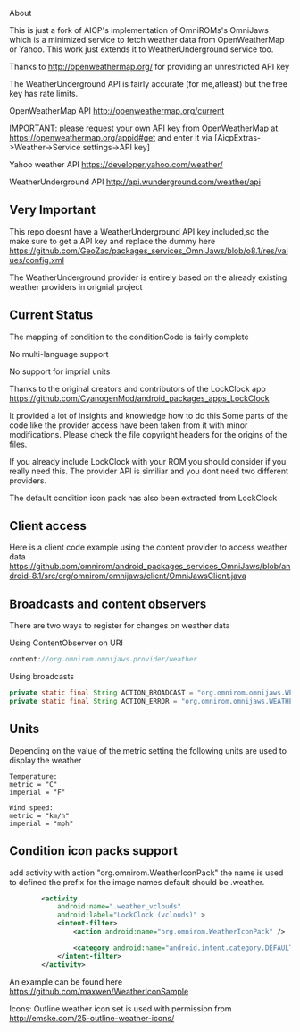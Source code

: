 About

This is just a fork of AICP's implementation of OmniROMs's OmniJaws which 
is a minimized service to fetch weather data from OpenWeatherMap or Yahoo.
This work just extends it to WeatherUnderground service too.

Thanks to http://openweathermap.org/ for providing an unrestricted API key

The WeatherUnderground API is fairly accurate (for me,atleast) but the free key has rate limits.

OpenWeatherMap API
http://openweathermap.org/current



IMPORTANT: please request your own API key from OpenWeatherMap at
https://openweathermap.org/appid#get
and enter it via [AicpExtras->Weather->Service settings->API key]

Yahoo weather API
https://developer.yahoo.com/weather/

WeatherUnderground API
http://api.wunderground.com/weather/api

Very Important
-----
This repo doesnt have a WeatherUnderground API key included,so the make sure to get a API key and replace the dummy here
https://github.com/GeoZac/packages_services_OmniJaws/blob/o8.1/res/values/config.xml

The WeatherUnderground provider is entirely based on the already existing weather providers in orignial project

Current Status
-----
The mapping of condition to the conditionCode is fairly complete

No multi-language support

No support for imprial units

Thanks to the original creators and contributors of the LockClock app
https://github.com/CyanogenMod/android_packages_apps_LockClock

It provided a lot of insights and knowledge how to do this
Some parts of the code like the provider access have been taken
from it with minor modifications. Please check the file copyright
headers for the origins of the files.

If you already include LockClock with your ROM you should
consider if you really need this. The provider API is similiar
and you dont need two different providers.

The default condition icon pack has also been extracted from
LockClock

Client access
-----
Here is a client code example using the content provider
to access weather data
https://github.com/omnirom/android_packages_services_OmniJaws/blob/android-8.1/src/org/omnirom/omnijaws/client/OmniJawsClient.java

Broadcasts and content observers
-----
There are two ways to register for changes on weather data

Using ContentObserver on URI
```java
content://org.omnirom.omnijaws.provider/weather
```

Using broadcasts
```java
private static final String ACTION_BROADCAST = "org.omnirom.omnijaws.WEATHER_UPDATE";
private static final String ACTION_ERROR = "org.omnirom.omnijaws.WEATHER_ERROR";
```

Units
-----
Depending on the value of the metric setting the following units are used to display the weather

```code
Temperature:
metric = "C"
imperial = "F"

Wind speed:
metric = "km/h"
imperial = "mph"
```

Condition icon packs support
-----
add activity with action "org.omnirom.WeatherIconPack"
the name is used to defined the prefix for the image names
default should be .weather.

```xml
		<activity
			android:name=".weather_vclouds"
			android:label="LockClock (vclouds)" >
			<intent-filter>
				<action android:name="org.omnirom.WeatherIconPack" />

				<category android:name="android.intent.category.DEFAULT" />
			</intent-filter>
		</activity>
```

An example can be found here https://github.com/maxwen/WeatherIconSample


Icons:
Outline weather icon set is used with permission from  http://emske.com/25-outline-weather-icons/

